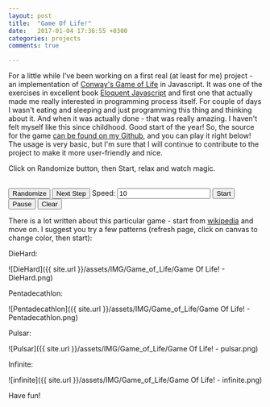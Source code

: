 ```yaml
---
layout: post
title:  "Game Of Life!"
date:   2017-01-04 17:36:55 +0300
categories: projects
comments: true

---
```


For a little while I've been working on a first real (at least for me) project - an implementation of [Conway's Game of Life][GOL_WIKI] in Javascript. It was one of the exercises in excellent book [Eloquent Javascript][EJ] and first one that actually made me really interested in programming process itself.
For couple of days I wasn't eating and sleeping and just programming this thing and thinking about it. And when it was actually done - that was really amazing. I haven't felt myself like this since childhood. Good start of the year! So, the source for the game [can be found on my Github][GOL_GIT], and you can play it right below! The usage is very basic, but I'm sure that I will continue to contribute to the project to make it more user-friendly and nice.

Click on Randomize button, then Start, relax and watch magic.  

<canvas id="game" width="740px" height="600px" style="background-color: lightgray"></canvas>
<br>
<button id="random" style="margin-left: 0px;">Randomize</button>
<button id="step" style="margin-left: 0px;">Next Step</button>
<span>Speed: </span>
<input type="text" id="speed" value="10">
<button id="start">Start</button>
<button id="pause">Pause</button>
<button id="clear">Clear</button>
<script src="{{ site.url }}/assets/JS/Game_of_Life/index.js"></script>

There is a lot written about this particular game - start from [wikipedia][GOL_WIKI] and move on.
I suggest you try a few patterns (refresh page, click on canvas to change color, then start):

DieHard:

![DieHard]({{ site.url }}/assets/IMG/Game_of_Life/Game Of Life! - DieHard.png)

Pentadecathlon:

![Pentadecathlon]({{ site.url }}/assets/IMG/Game_of_Life/Game Of Life! - Pentadecathlon.png)

Pulsar:

![Pulsar]({{ site.url }}/assets/IMG/Game_of_Life/Game Of Life! - pulsar.png)

Infinite:

![infinite]({{ site.url }}/assets/IMG/Game_of_Life/Game Of Life! - infinite.png)

Have fun!

[EJ]: http://eloquentjavascript.net/
[GOL_WIKI]: https://en.wikipedia.org/wiki/Conway%27s_Game_of_Life
[GOL_GIT]: https://github.com/IgorKonovalov/Little_projects/tree/master/Game_of_Life
